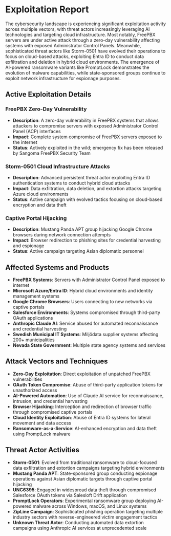# Exploitation Report

The cybersecurity landscape is experiencing significant exploitation activity across multiple vectors, with threat actors increasingly leveraging AI technologies and targeting cloud infrastructure. Most notably, FreePBX servers are under active attack through a zero-day vulnerability affecting systems with exposed Administrator Control Panels. Meanwhile, sophisticated threat actors like Storm-0501 have evolved their operations to focus on cloud-based attacks, exploiting Entra ID to conduct data exfiltration and deletion in hybrid cloud environments. The emergence of AI-powered ransomware variants like PromptLock demonstrates the evolution of malware capabilities, while state-sponsored groups continue to exploit network infrastructure for espionage purposes.

## Active Exploitation Details

### FreePBX Zero-Day Vulnerability
- **Description**: A zero-day vulnerability in FreePBX systems that allows attackers to compromise servers with exposed Administrator Control Panel (ACP) interfaces
- **Impact**: Complete system compromise of FreePBX servers exposed to the internet
- **Status**: Actively exploited in the wild; emergency fix has been released by Sangoma FreePBX Security Team

### Storm-0501 Cloud Infrastructure Attacks
- **Description**: Advanced persistent threat actor exploiting Entra ID authentication systems to conduct hybrid cloud attacks
- **Impact**: Data exfiltration, data deletion, and extortion attacks targeting Azure cloud environments
- **Status**: Active campaign with evolved tactics focusing on cloud-based encryption and data theft

### Captive Portal Hijacking
- **Description**: Mustang Panda APT group hijacking Google Chrome browsers during network connection attempts
- **Impact**: Browser redirection to phishing sites for credential harvesting and espionage
- **Status**: Active campaign targeting Asian diplomatic personnel

## Affected Systems and Products

- **FreePBX Systems**: Servers with Administrator Control Panel exposed to internet
- **Microsoft Azure/Entra ID**: Hybrid cloud environments and identity management systems
- **Google Chrome Browsers**: Users connecting to new networks via captive portals
- **Salesforce Environments**: Systems compromised through third-party OAuth applications
- **Anthropic Claude AI**: Service abused for automated reconnaissance and credential harvesting
- **Swedish Municipal IT Systems**: Miljödata supplier systems affecting 200+ municipalities
- **Nevada State Government**: Multiple state agency systems and services

## Attack Vectors and Techniques

- **Zero-Day Exploitation**: Direct exploitation of unpatched FreePBX vulnerabilities
- **OAuth Token Compromise**: Abuse of third-party application tokens for unauthorized access
- **AI-Powered Automation**: Use of Claude AI service for reconnaissance, intrusion, and credential harvesting
- **Browser Hijacking**: Interception and redirection of browser traffic through compromised captive portals
- **Cloud Identity Exploitation**: Abuse of Entra ID systems for lateral movement and data access
- **Ransomware-as-a-Service**: AI-enhanced encryption and data theft using PromptLock malware

## Threat Actor Activities

- **Storm-0501**: Evolved from traditional ransomware to cloud-focused data exfiltration and extortion campaigns targeting hybrid environments
- **Mustang Panda APT**: State-sponsored group conducting espionage operations against Asian diplomatic targets through captive portal hijacking
- **UNC6395**: Engaged in widespread data theft through compromised Salesforce OAuth tokens via Salesloft Drift application
- **PromptLock Operators**: Experimental ransomware group deploying AI-powered malware across Windows, macOS, and Linux systems
- **ZipLine Campaign**: Sophisticated phishing operation targeting multiple industry sectors with reverse-engineered victim engagement tactics
- **Unknown Threat Actor**: Conducting automated data extortion campaigns using Anthropic AI services at unprecedented scale